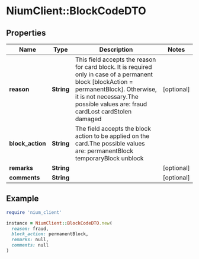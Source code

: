 # NiumClient::BlockCodeDTO

## Properties

| Name | Type | Description | Notes |
| ---- | ---- | ----------- | ----- |
| **reason** | **String** | This field accepts the reason for card block. It is required only in case of a permanent block [blockAction &#x3D; permanentBlock]. Otherwise, it is not necessary.The possible values are: fraud cardLost cardStolen damaged | [optional] |
| **block_action** | **String** | The field accepts the block action to be applied on the card.The possible values are: permanentBlock temporaryBlock unblock |  |
| **remarks** | **String** |  | [optional] |
| **comments** | **String** |  | [optional] |

## Example

```ruby
require 'nium_client'

instance = NiumClient::BlockCodeDTO.new(
  reason: fraud,
  block_action: permanentBlock,
  remarks: null,
  comments: null
)
```

